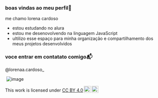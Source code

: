 ### boas vindas ao meu perfil💙

me chamo lorena cardoso

- estou estudando no alura
- estou me desenovolvendo na linguagem JavaScript
- ultilizo esse espaço para minha organização e compartilhamento dos meus projetos desenvolvidos

 ### voce entrar em contatato comigo📬
 @lorenaa.cardoso_

![]()
![image](https://github.com/user-attachments/assets/13afcadc-25fb-4d8d-be67-136200971794)
<p xmlns:cc="http://creativecommons.org/ns#" >This work is licensed under <a href="https://creativecommons.org/licenses/by/4.0/?ref=chooser-v1" target="_blank" rel="license noopener noreferrer" style="display:inline-block;">CC BY 4.0<img style="height:22px!important;margin-left:3px;vertical-align:text-bottom;" src="https://mirrors.creativecommons.org/presskit/icons/cc.svg?ref=chooser-v1" alt=""><img style="height:22px!important;margin-left:3px;vertical-align:text-bottom;" src="https://mirrors.creativecommons.org/presskit/icons/by.svg?ref=chooser-v1" alt=""></a></p>
